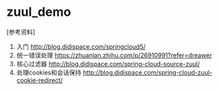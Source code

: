 # zuul_demo

[参考资料]
1. 入门
http://blog.didispace.com/springcloud5/
2. 统一错误处理
https://zhuanlan.zhihu.com/p/26910991?refer=dreawer
3. 核心过滤器
http://blog.didispace.com/spring-cloud-source-zuul/
4. 处理cookies和会话保持
http://blog.didispace.com/spring-cloud-zuul-cookie-redirect/
